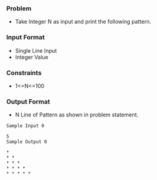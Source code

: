 ### Problem
- Take Integer N as input and print the following pattern.

### Input Format
- Single Line Input
- Integer Value

### Constraints
- 1<=N<=100

### Output Format
- N Line of Pattern as shown in problem statement.

```
Sample Input 0

5
Sample Output 0

* 
* * 
* * * 
* * * * 
* * * * * 
```